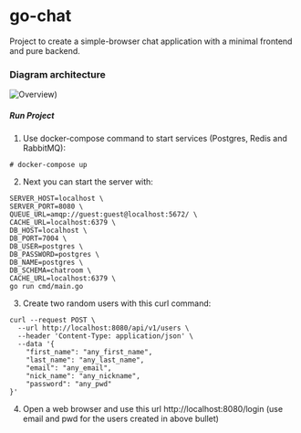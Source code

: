 # go-chat

Project to create a simple-browser chat application with a minimal frontend and pure backend.

### Diagram architecture

![Overview]([https://user-images.githubusercontent.com/9138602/184556862-0091bffb-9cc7-4eb3-837c-cbc0b97d5186.jpg))

##### Run Project
1. Use docker-compose command to start services (Postgres, Redis and RabbitMQ):
```
# docker-compose up
```
2. Next you can start the server with:
```
SERVER_HOST=localhost \
SERVER_PORT=8080 \
QUEUE_URL=amqp://guest:guest@localhost:5672/ \
CACHE_URL=localhost:6379 \
DB_HOST=localhost \
DB_PORT=7004 \
DB_USER=postgres \
DB_PASSWORD=postgres \
DB_NAME=postgres \
DB_SCHEMA=chatroom \
CACHE_URL=localhost:6379 \
go run cmd/main.go
```
3. Create two random users with this curl command:
```
curl --request POST \
  --url http://localhost:8080/api/v1/users \
  --header 'Content-Type: application/json' \
  --data '{
	"first_name": "any_first_name",
	"last_name": "any_last_name",
	"email": "any_email",
	"nick_name": "any_nickname",
	"password": "any_pwd"
}'
```

4. Open a web browser and use this url http://localhost:8080/login (use email and pwd for the users created in above bullet)

